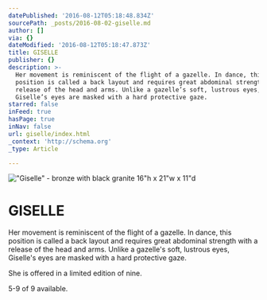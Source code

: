 ```yaml
---
datePublished: '2016-08-12T05:18:48.834Z'
sourcePath: _posts/2016-08-02-giselle.md
author: []
via: {}
dateModified: '2016-08-12T05:18:47.873Z'
title: GISELLE
publisher: {}
description: >-
  Her movement is reminiscent of the flight of a gazelle. In dance, this
  position is called a back layout and requires great abdominal strength with a
  release of the head and arms. Unlike a gazelle’s soft, lustrous eyes,
  Giselle’s eyes are masked with a hard protective gaze.
starred: false
inFeed: true
hasPage: true
inNav: false
url: giselle/index.html
_context: 'http://schema.org'
_type: Article

---
```

!["Giselle" - bronze with black granite                                                                     16"h x 21"w x 11"d](https://s3-us-west-2.amazonaws.com/the-grid-img/p/188570e18efbb4afe6c69da6cdf8cb7b4c6e17cc.jpg)

# **GISELLE**

Her movement is reminiscent of the flight of a gazelle. In dance, this position is called a back layout and requires great abdominal strength with a release of the head and arms. Unlike a gazelle's soft, lustrous eyes, Giselle's eyes are masked with a hard protective gaze.

She is offered in a limited edition of nine.

5-9 of 9 available.